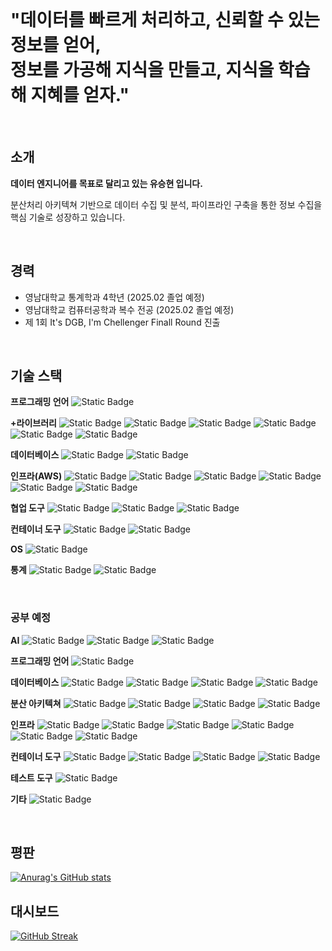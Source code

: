 <br>

<h1> "데이터를 빠르게 처리하고, 신뢰할 수 있는 정보를 얻어, <br> 정보를 가공해 지식을 만들고, 지식을 학습해 지혜를 얻자." </h1>

<br>

## 소개
<strong> 데이터 엔지니어를 목표로 달리고 있는 유승현 입니다. </strong>

분산처리 아키텍쳐 기반으로 데이터 수집 및 분석, 파이프라인 구축을 통한 정보 수집을 핵심 기술로 성장하고 있습니다.

<br>


## 경력
- 영남대학교 통계학과 4학년 (2025.02 졸업 예정)
- 영남대학교 컴퓨터공학과 복수 전공 (2025.02 졸업 예정)
- 제 1회 It's DGB, I'm Chellenger Finall Round 진출

<br>

## 기술 스택
**프로그래밍 언어**
<img alt="Static Badge" src="https://img.shields.io/badge/build-_-_?style=social&logo=python&logoColor=%233776AB&label=python">

**+라이브러리**
<img alt="Static Badge" src="https://img.shields.io/badge/build-_-_?style=social&logo=pandas&logoColor=%23150458&label=pandas">
<img alt="Static Badge" src="https://img.shields.io/badge/build-_-_?style=social&logo=numpy&logoColor=%23013243&label=numpy">
<img alt="Static Badge" src="https://img.shields.io/badge/build-_-_?style=social&logo=jupyter&logoColor=%23F37626&label=jupyter">
<img alt="Static Badge" src="https://img.shields.io/badge/build-_-_?style=social&logo=pytorch&logoColor=%23EE4C2C&label=pytorch">
<img alt="Static Badge" src="https://img.shields.io/badge/build-_-_?style=social&logo=fastapi&logoColor=%23009688&label=fastAPI">
<img alt="Static Badge" src="https://img.shields.io/badge/build-_-_?style=social&logo=django&logoColor=%23092E20&label=django">

**데이터베이스**
<img alt="Static Badge" src="https://img.shields.io/badge/build-_-_?style=social&logo=sqlite&logoColor=%23003B57&label=SQLite">
<img alt="Static Badge" src="https://img.shields.io/badge/build-_-_?style=social&logo=mysql&logoColor=%234479A1&label=MySQL">

**인프라(AWS)**
<img alt="Static Badge" src="https://img.shields.io/badge/build-_-_?style=social&logo=amazonec2&logoColor=%23FF9900&label=amazon EC2">
<img alt="Static Badge" src="https://img.shields.io/badge/build-_-_?style=social&logo=awslambda&logoColor=%23FF9900&label=aws Lambda">
<img alt="Static Badge" src="https://img.shields.io/badge/build-_-_?style=social&logo=amazons3&logoColor=%23569A31&label=amazon S3">
<img alt="Static Badge" src="https://img.shields.io/badge/build-_-_?style=social&logo=amazonrds&logoColor=%23527FFF&label=amazon RDS">
<img alt="Static Badge" src="https://img.shields.io/badge/build-_-_?style=social&logo=amazonroute53&logoColor=%238C4FFF&label=amazon Route53">
<img alt="Static Badge" src="https://img.shields.io/badge/build-_-_?style=social&logo=awselasticloadbalancing&logoColor=%238C4FFF&label=amazon ELB">

**협업 도구**
<img alt="Static Badge" src="https://img.shields.io/badge/build-_-_?style=social&logo=git&logoColor=%23F05032&label=git">
<img alt="Static Badge" src="https://img.shields.io/badge/build-_-_?style=social&logo=github&logoColor=%23181717&label=github">
<img alt="Static Badge" src="https://img.shields.io/badge/build-_-_?style=social&logo=githubactions&logoColor=%232088FF&label=github Actions">

**컨테이너 도구**
<img alt="Static Badge" src="https://img.shields.io/badge/build-_-_?style=social&logo=docker&logoColor=%232496ED&label=docker">
<img alt="Static Badge" src="https://img.shields.io/badge/build-_-_?style=social&logo=dockercompose&logoColor=%232496ED&label=docker-Compose">

**OS**
<img alt="Static Badge" src="https://img.shields.io/badge/build-_-_?style=social&logo=ubuntu&logoColor=%23E95420&label=ubuntu">

**통계**
<img alt="Static Badge" src="https://img.shields.io/badge/build-_-_?style=social&logo=r&logoColor=%23276DC3&label=R">
<img alt="Static Badge" src="https://img.shields.io/badge/build-_-_?style=social&logo=spss&logoColor=%23EF3F56&label=SPSS">

<br>

### 공부 예정
**AI**
<img alt="Static Badge" src="https://img.shields.io/badge/build-_-_?style=social&logo=openai&logoColor=%23412991&label=openAI">
<img alt="Static Badge" src="https://img.shields.io/badge/build-_-_?style=social&logo=opencv&logoColor=%235C3EE8&label=openCV">
<img alt="Static Badge" src="https://img.shields.io/badge/build-_-_?style=social&logo=keras&logoColor=%23D00000&label=keras">

**프로그래밍 언어**
<img alt="Static Badge" src="https://img.shields.io/badge/build-_-_?style=social&logo=scala&logoColor=%23DC322F&label=scala">

**데이터베이스**
<img alt="Static Badge" src="https://img.shields.io/badge/build-_-_?style=social&logo=redis&logoColor=%23FF4438&label=redis">
<img alt="Static Badge" src="https://img.shields.io/badge/build-_-_?style=social&logo=mongodb&logoColor=%2347A248&label=mongoDB">
<img alt="Static Badge" src="https://img.shields.io/badge/build-_-_?style=social&logo=postgresql&logoColor=%234169E1&label=postgreSQL">
<img alt="Static Badge" src="https://img.shields.io/badge/build-_-_?style=social&logo=mariadb&logoColor=%23003545&label=mariaDB">

**분산 아키텍쳐**
<img alt="Static Badge" src="https://img.shields.io/badge/build-_-_?style=social&logo=apacheairflow&logoColor=%23017CEE&label=Apache Airflow">
<img alt="Static Badge" src="https://img.shields.io/badge/build-_-_?style=social&logo=apachespark&logoColor=%23E25A1C&label=Apache Spark">
<img alt="Static Badge" src="https://img.shields.io/badge/build-_-_?style=social&logo=apachehadoop&logoColor=%2366CCFF&label=apache%20Hadoop">
<img alt="Static Badge" src="https://img.shields.io/badge/build-_-_?style=social&logo=apachekafka&logoColor=%23231F20&label=Apache Kafka">

**인프라**
<img alt="Static Badge" src="https://img.shields.io/badge/build-_-_?style=social&logo=amazondynamodb&logoColor=%234053D6&label=amazon DynamoDB">
<img alt="Static Badge" src="https://img.shields.io/badge/build-_-_?style=social&logo=amazonecs&logoColor=%23FF9900&label=amazon ECS">
<img alt="Static Badge" src="https://img.shields.io/badge/build-_-_?style=social&logo=amazoneks&logoColor=%23FF9900&label=amazon EKS">
<img alt="Static Badge" src="https://img.shields.io/badge/build-_-_?style=social&logo=amazonapigateway&logoColor=%23FF4F8B&label=amazon APIGateway">
<img alt="Static Badge" src="https://img.shields.io/badge/build-_-_?style=social&logo=amazonsqs&logoColor=%23FF4F8B&label=amazon SQS">
<img alt="Static Badge" src="https://img.shields.io/badge/build-_-_?style=social&logo=terraform&logoColor=%23844FBA&label=terraform">

**컨테이너 도구**
<img alt="Static Badge" src="https://img.shields.io/badge/build-_-_?style=social&logo=kubernetes&logoColor=%23326CE5&label=kubernetes">
<img alt="Static Badge" src="https://img.shields.io/badge/build-_-_?style=social&logo=prometheus&logoColor=%23E6522C&label=prometheus">
<img alt="Static Badge" src="https://img.shields.io/badge/build-_-_?style=social&logo=helm&logoColor=%230F1689&label=helm">
<img alt="Static Badge" src="https://img.shields.io/badge/build-_-_?style=social&logo=istio&logoColor=%23466BB0&label=istio">

**테스트 도구**
<img alt="Static Badge" src="https://img.shields.io/badge/build-_-_?style=social&logo=pytest&logoColor=%230A9EDC&label=pytest">

**기타**
<img alt="Static Badge" src="https://img.shields.io/badge/build-_-_?style=social&logo=elasticsearch&logoColor=%23005571&label=elasticsearch">

<br>

## 평판

[![Anurag's GitHub stats](https://github-readme-stats.vercel.app/api?username=Yoo-SeungHyeon)](https://github.com/anuraghazra/github-readme-stats)

## 대시보드

[![GitHub Streak](https://streak-stats.demolab.com?user=Yoo-SeungHyeon&locale=ko)](https://git.io/streak-stats)
